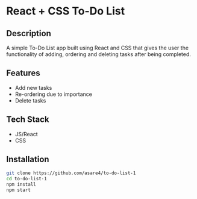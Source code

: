 # React + CSS To-Do List
## Description
A simple To-Do List app built using React and CSS that gives the user the functionality of adding, ordering and deleting tasks after being completed.
## Features
- Add new tasks
- Re-ordering due to importance
- Delete tasks
## Tech Stack
- JS/React
- CSS
## Installation
```bash
git clone https://github.com/asare4/to-do-list-1
cd to-do-list-1
npm install
npm start
